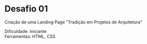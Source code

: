 # Desafio 01
Criação de uma Landing Page "Tradição em Projetos de Arquitetura"<br>

Dificuldade: Iniciante<br>
Ferramentas: HTML, CSS
